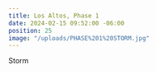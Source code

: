 ```yaml
---
title: Los Altos, Phase 1
date: 2024-02-15 09:52:00 -06:00
position: 25
image: "/uploads/PHASE%201%20STORM.jpg"
---
```


Storm